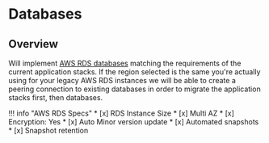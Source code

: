 # Databases

## Overview 
Will implement [AWS RDS databases](https://aws.amazon.com/rds/) matching the requirements of the current application stacks. 
If the region selected is the same you're actually using for your legacy AWS RDS instances we will be able to create a
peering connection to existing databases in order to migrate the application stacks first, then databases. 

!!! info "AWS RDS Specs"
    * [x] RDS Instance Size
    * [x] Multi AZ
    * [x] Encryption: Yes
    * [x] Auto Minor version update
    * [x] Automated snapshots
    * [x] Snapshot retention
